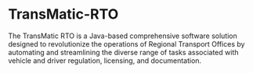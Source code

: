 # TransMatic-RTO
The TransMatic RTO is a Java-based comprehensive software solution designed to revolutionize the operations of Regional Transport Offices by automating and streamlining the diverse range of tasks associated with vehicle and driver regulation, licensing, and documentation.
